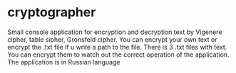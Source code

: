 # cryptographer
Small console application for encryption and decryption text by Vigenere cipher, table sipher, Gronsfeld cipher. 
You can encrypt your own text or encrypt the .txt file if u write a path to the file.
There is 3 .txt files with text. You can encrypt them to watch out the correct operation of the application.
The application is in Russian language

